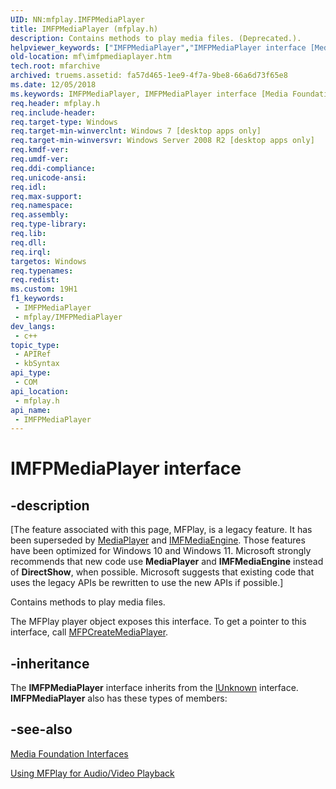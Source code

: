 ```yaml
---
UID: NN:mfplay.IMFPMediaPlayer
title: IMFPMediaPlayer (mfplay.h)
description: Contains methods to play media files. (Deprecated.).
helpviewer_keywords: ["IMFPMediaPlayer","IMFPMediaPlayer interface [Media Foundation]","IMFPMediaPlayer interface [Media Foundation]","described","mf.imfpmediaplayer","mfplay/IMFPMediaPlayer"]
old-location: mf\imfpmediaplayer.htm
tech.root: mfarchive
archived: truems.assetid: fa57d465-1ee9-4f7a-9be8-66a6d73f65e8
ms.date: 12/05/2018
ms.keywords: IMFPMediaPlayer, IMFPMediaPlayer interface [Media Foundation], IMFPMediaPlayer interface [Media Foundation],described, mf.imfpmediaplayer, mfplay/IMFPMediaPlayer
req.header: mfplay.h
req.include-header: 
req.target-type: Windows
req.target-min-winverclnt: Windows 7 [desktop apps only]
req.target-min-winversvr: Windows Server 2008 R2 [desktop apps only]
req.kmdf-ver: 
req.umdf-ver: 
req.ddi-compliance: 
req.unicode-ansi: 
req.idl: 
req.max-support: 
req.namespace: 
req.assembly: 
req.type-library: 
req.lib: 
req.dll: 
req.irql: 
targetos: Windows
req.typenames: 
req.redist: 
ms.custom: 19H1
f1_keywords:
 - IMFPMediaPlayer
 - mfplay/IMFPMediaPlayer
dev_langs:
 - c++
topic_type:
 - APIRef
 - kbSyntax
api_type:
 - COM
api_location:
 - mfplay.h
api_name:
 - IMFPMediaPlayer
---
```


# IMFPMediaPlayer interface


## -description

\[The feature associated with this page, MFPlay, is a legacy feature. It has been superseded by [MediaPlayer](/uwp/api/Windows.Media.Playback.MediaPlayer) and  [IMFMediaEngine](/windows/win32/api/mfmediaengine/nn-mfmediaengine-imfmediaengine). Those features have been optimized for Windows 10 and Windows 11. Microsoft strongly recommends that new code use **MediaPlayer** and **IMFMediaEngine** instead of **DirectShow**, when possible. Microsoft suggests that existing code that uses the legacy APIs be rewritten to use the new APIs if possible.\]


Contains methods to play media files.

The MFPlay player object exposes this interface. To get a pointer to this interface, call <a href="/windows/desktop/api/mfplay/nf-mfplay-mfpcreatemediaplayer">MFPCreateMediaPlayer</a>.

## -inheritance

The <b>IMFPMediaPlayer</b> interface inherits from the <a href="/windows/desktop/api/unknwn/nn-unknwn-iunknown">IUnknown</a> interface. <b>IMFPMediaPlayer</b> also has these types of members:

## -see-also

<a href="/windows/desktop/medfound/media-foundation-interfaces">Media Foundation Interfaces</a>



<a href="/windows/desktop/medfound/using-mfplay-for-audio-video-playback">Using MFPlay for Audio/Video Playback</a>
